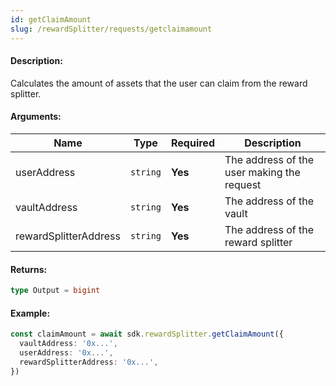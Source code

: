 ```yaml
---
id: getClaimAmount
slug: /rewardSplitter/requests/getclaimamount
---
```


#### Description:

Calculates the amount of assets that the user can claim from the reward splitter.

#### Arguments:
| Name                  | Type     | Required | Description                                |
|-----------------------|----------|----------|--------------------------------------------|
| userAddress           | `string` | **Yes**  | The address of the user making the request |
| vaultAddress          | `string` | **Yes**  | The address of the vault                   |
| rewardSplitterAddress | `string` | **Yes**  | The address of the reward splitter         |

#### Returns:

```ts
type Output = bigint
```

#### Example:

```ts
const claimAmount = await sdk.rewardSplitter.getClaimAmount({
  vaultAddress: '0x...',
  userAddress: '0x...',
  rewardSplitterAddress: '0x...',
})
```
